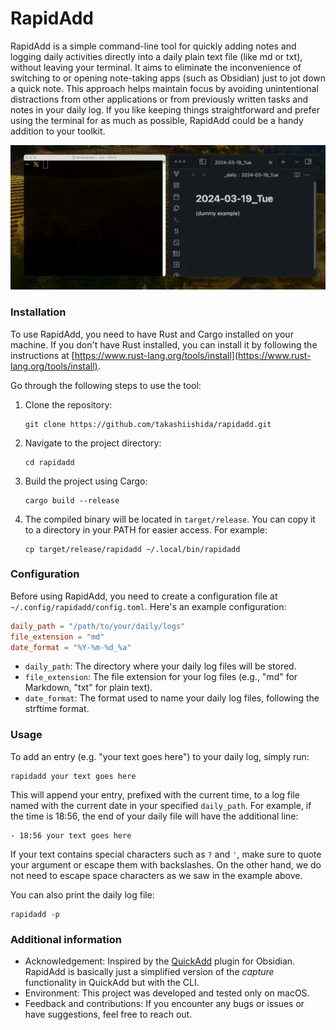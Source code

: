 # RapidAdd

RapidAdd is a simple command-line tool for quickly adding notes and logging daily activities directly into a daily plain text file (like md or txt), without leaving your terminal. It aims to eliminate the inconvenience of switching to or opening note-taking apps (such as Obsidian) just to jot down a quick note. This approach helps maintain focus by avoiding unintentional distractions from other applications or from previously written tasks and notes in your daily log. If you like keeping things straightforward and prefer using the terminal for as much as possible, RapidAdd could be a handy addition to your toolkit.

![Demo of using RapidAdd](demo.gif)

### Installation

To use RapidAdd, you need to have Rust and Cargo installed on your machine. If you don't have Rust installed, you can install it by following the instructions at [https://www.rust-lang.org/tools/install](https://www.rust-lang.org/tools/install).

Go through the following steps to use the tool:

1. Clone the repository:
   ```
   git clone https://github.com/takashiishida/rapidadd.git
   ```
2. Navigate to the project directory:
   ```
   cd rapidadd
   ```
3. Build the project using Cargo:
   ```
   cargo build --release
   ```
4. The compiled binary will be located in `target/release`. You can copy it to a directory in your PATH for easier access. For example:
   ```
   cp target/release/rapidadd ~/.local/bin/rapidadd
   ```

### Configuration

Before using RapidAdd, you need to create a configuration file at `~/.config/rapidadd/config.toml`. Here's an example configuration:

```toml
daily_path = "/path/to/your/daily/logs"
file_extension = "md"
date_format = "%Y-%m-%d_%a"
```

- `daily_path`: The directory where your daily log files will be stored.
- `file_extension`: The file extension for your log files (e.g., "md" for Markdown, "txt" for plain text).
- `date_format`: The format used to name your daily log files, following the strftime format.

### Usage

To add an entry (e.g. "your text goes here") to your daily log, simply run:

```
rapidadd your text goes here
```

This will append your entry, prefixed with the current time, to a log file named with the current date in your specified `daily_path`. For example, if the time is 18:56, the end of your daily file will have the additional line:

```
- 18:56 your text goes here
```

If your text contains special characters such as `?` and `'`, make sure to quote your argument or escape them with backslashes. On the other hand, we do not need to escape space characters as we saw in the example above.

You can also print the daily log file:

```
rapidadd -p
```

### Additional information

- Acknowledgement: Inspired by the [QuickAdd](https://github.com/chhoumann/quickadd) plugin for Obsidian. RapidAdd is basically just a simplified version of the *capture* functionality in QuickAdd but with the CLI.
- Environment: This project was developed and tested only on macOS.
- Feedback and contributions: If you encounter any bugs or issues or have suggestions, feel free to reach out.